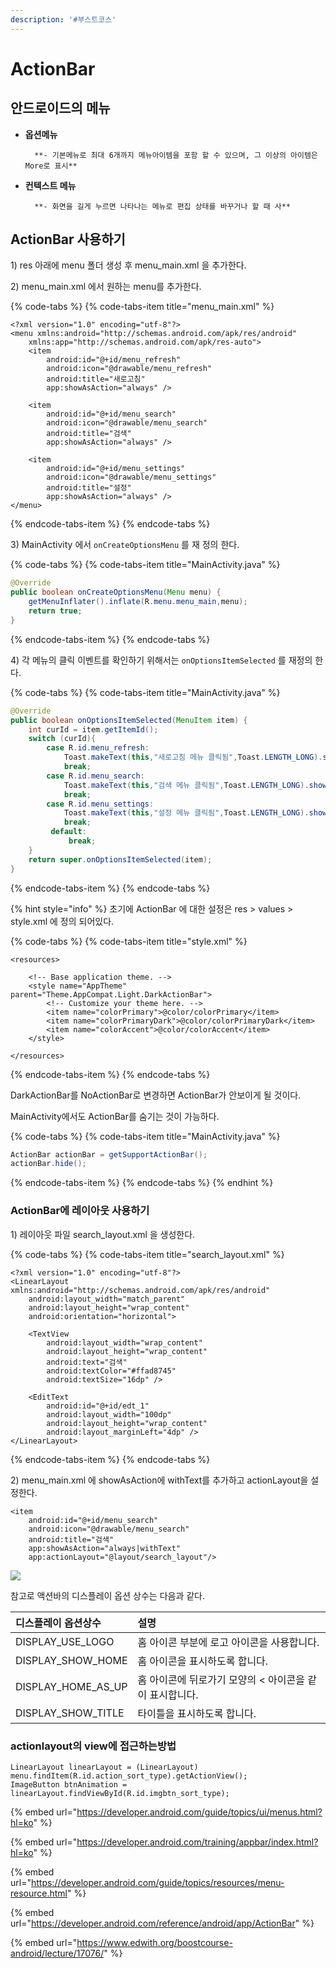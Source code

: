 ```yaml
---
description: '#부스트코스'
---
```


# ActionBar

## 안드로이드의 메뉴 

* **옵션메뉴** 

        **- 기본메뉴로 최대 6개까지 메뉴아이템을 포함 할 수 있으며, 그 이상의 아이템은 More로 표시**

* **컨텍스트 메뉴** 

        **- 화면을 길게 누르면 나타나는 메뉴로 편집 상태를 바꾸거나 할 때 사**

## ActionBar 사용하기 

1\) res 아래에 menu 폴더 생성 후 menu\_main.xml 을 추가한다.

2\) menu\_main.xml 에서 원하는 menu를 추가한다. 

{% code-tabs %}
{% code-tabs-item title="menu\_main.xml" %}
```markup
<?xml version="1.0" encoding="utf-8"?>
<menu xmlns:android="http://schemas.android.com/apk/res/android"
    xmlns:app="http://schemas.android.com/apk/res-auto">
    <item
        android:id="@+id/menu_refresh"
        android:icon="@drawable/menu_refresh"
        android:title="새로고침"
        app:showAsAction="always" />

    <item
        android:id="@+id/menu_search"
        android:icon="@drawable/menu_search"
        android:title="검색"
        app:showAsAction="always" />

    <item
        android:id="@+id/menu_settings"
        android:icon="@drawable/menu_settings"
        android:title="설정"
        app:showAsAction="always" />
</menu>

```
{% endcode-tabs-item %}
{% endcode-tabs %}

  3\) MainActivity 에서 `onCreateOptionsMenu` 를 재 정의 한다. 

{% code-tabs %}
{% code-tabs-item title="MainActivity.java" %}
```java
@Override
public boolean onCreateOptionsMenu(Menu menu) {
    getMenuInflater().inflate(R.menu.menu_main,menu);
    return true;
}
```
{% endcode-tabs-item %}
{% endcode-tabs %}

4\) 각 메뉴의 클릭 이벤트를 확인하기 위해서는 `onOptionsItemSelected` 를 재정의 한다. 

{% code-tabs %}
{% code-tabs-item title="MainActivity.java" %}
```java
@Override
public boolean onOptionsItemSelected(MenuItem item) {
    int curId = item.getItemId();
    switch (curId){
        case R.id.menu_refresh:
            Toast.makeText(this,"새로고침 메뉴 클릭됨",Toast.LENGTH_LONG).show();
            break;
        case R.id.menu_search:
            Toast.makeText(this,"검색 메뉴 클릭됨",Toast.LENGTH_LONG).show();
            break;
        case R.id.menu_settings:
            Toast.makeText(this,"설정 메뉴 클릭됨",Toast.LENGTH_LONG).show();
            break;
         default:
             break;
    }
    return super.onOptionsItemSelected(item);
}
```
{% endcode-tabs-item %}
{% endcode-tabs %}

{% hint style="info" %}
초기에 ActionBar 에 대한 설정은 res &gt; values &gt; style.xml 에 정의 되어있다. 

{% code-tabs %}
{% code-tabs-item title="style.xml" %}
```markup
<resources>

    <!-- Base application theme. -->
    <style name="AppTheme" parent="Theme.AppCompat.Light.DarkActionBar">
        <!-- Customize your theme here. -->
        <item name="colorPrimary">@color/colorPrimary</item>
        <item name="colorPrimaryDark">@color/colorPrimaryDark</item>
        <item name="colorAccent">@color/colorAccent</item>
    </style>

</resources>
```
{% endcode-tabs-item %}
{% endcode-tabs %}

DarkActionBar를 NoActionBar로 변경하면 ActionBar가 안보이게 될 것이다. 

MainActivity에서도 ActionBar를 숨기는 것이 가능하다. 

{% code-tabs %}
{% code-tabs-item title="MainActivity.java" %}
```java
ActionBar actionBar = getSupportActionBar();
actionBar.hide();
```
{% endcode-tabs-item %}
{% endcode-tabs %}
{% endhint %}

### ActionBar에 레이아웃 사용하기 

1\) 레이아웃 파일 search\_layout.xml 을 생성한다. 

{% code-tabs %}
{% code-tabs-item title="search\_layout.xml" %}
```markup
<?xml version="1.0" encoding="utf-8"?>
<LinearLayout xmlns:android="http://schemas.android.com/apk/res/android"
    android:layout_width="match_parent"
    android:layout_height="wrap_content"
    android:orientation="horizontal">

    <TextView
        android:layout_width="wrap_content"
        android:layout_height="wrap_content"
        android:text="검색"
        android:textColor="#ffad8745"
        android:textSize="16dp" />

    <EditText
        android:id="@+id/edt_1"
        android:layout_width="100dp"
        android:layout_height="wrap_content"
        android:layout_marginLeft="4dp" />
</LinearLayout>
```
{% endcode-tabs-item %}
{% endcode-tabs %}

2\) menu\_main.xml 에 showAsAction에 withText를 추가하고 actionLayout을 설정한다. 

```text
<item
    android:id="@+id/menu_search"
    android:icon="@drawable/menu_search"
    android:title="검색"
    app:showAsAction="always|withText"
    app:actionLayout="@layout/search_layout"/>
```

![](../.gitbook/assets/actionbar.JPG)

참고로 액션바의 디스플레이 옵션 상수는 다음과 같다. 

| **디스플레이 옵션상수** | **설명** |
| :--- | :--- |
| DISPLAY\_USE\_LOGO | 홈 아이콘 부분에 로고 아이콘을 사용합니다. |
| DISPLAY\_SHOW\_HOME | 홈 아이콘을 표시하도록 합니다.  |
| DISPLAY\_HOME\_AS\_UP | 홈 아이콘에 뒤로가기 모양의 &lt; 아이콘을 같이 표시합니다. |
| DISPLAY\_SHOW\_TITLE | 타이틀을 표시하도록 합니다.  |

### actionlayout의 view에 접근하는방법 

```text
LinearLayout linearLayout = (LinearLayout) menu.findItem(R.id.action_sort_type).getActionView();
ImageButton btnAnimation = linearLayout.findViewById(R.id.imgbtn_sort_type);
```

{% embed url="https://developer.android.com/guide/topics/ui/menus.html?hl=ko" %}

{% embed url="https://developer.android.com/training/appbar/index.html?hl=ko" %}

{% embed url="https://developer.android.com/guide/topics/resources/menu-resource.html" %}

{% embed url="https://developer.android.com/reference/android/app/ActionBar" %}

{% embed url="https://www.edwith.org/boostcourse-android/lecture/17076/" %}



